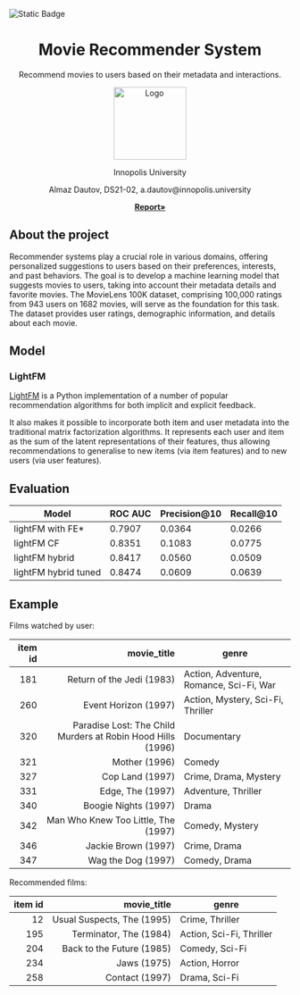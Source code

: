 ![Static Badge](https://img.shields.io/badge/LICENSE-MIT-green?link=https%3A%2F%2Fgithub.com%2FSpeedFireF%2FSMB%2Fblob%2Fmain%2FLICENSE)

<!-- PROJECT LOGO -->
<div align="center">

  <h1 align="center">Movie Recommender System</h3>

  <p align="center">
    Recommend movies to users based on their metadata and interactions.
      </p>
    <a href="https://github.com/othneildrew/Best-README-Template">
    <img src="https://movielens.org/images/movielens-logo-white.svg" alt="Logo" width="130" height=130">
  </a>
  </p>
        Innopolis University
      <br />
        <p align="center">
          Almaz Dautov, DS21-02, a.dautov@innopolis.university
      </p>
    <a href="https://docs.google.com/document/d/1EFDBDdnAJcoI6JsgsRwj984szpzCN-dmRWe94COfexE/edit?usp=sharing"><strong> Report»</strong></a>
    <br />
</div>


## About the project
Recommender systems play a crucial role in various domains, offering personalized suggestions to users based on their preferences, interests, and past behaviors. The goal is to develop a machine learning model that suggests movies to users, taking into account their metadata details and favorite movies. The MovieLens 100K dataset, comprising 100,000 ratings from 943 users on 1682 movies, will serve as the foundation for this task. The dataset provides user ratings, demographic information, and details about each movie.

## Model

### LightFM
[LightFM](https://github.com/lyst/lightfm) is a Python implementation of a number of popular recommendation algorithms for both implicit and explicit feedback.

It also makes it possible to incorporate both item and user metadata into the traditional matrix factorization algorithms. It represents each user and item as the sum of the latent representations of their features, thus allowing recommendations to generalise to new items (via item features) and to new users (via user features).

## Evaluation

| Model                | ROC AUC | Precision@10 | Recall@10 |
|----------------------|---------|--------------|-----------|
| lightFM with FE*     | 0.7907  | 0.0364       | 0.0266    |
| lightFM CF           | 0.8351  | 0.1083       | 0.0775    |
| lightFM hybrid       | 0.8417  | 0.0560       | 0.0509    |
| lightFM hybrid tuned |      0.8474   |       0.0609       |     0.0639      |

## Example

Films watched by user:

| item id |                                                 movie_title | genre                                   |
|--------:|------------------------------------------------------------:|-----------------------------------------|
|     181 |                                   Return of the Jedi (1983) | Action, Adventure, Romance, Sci-Fi, War |
|     260 |                                        Event Horizon (1997) |       Action, Mystery, Sci-Fi, Thriller |
|     320 | Paradise Lost: The Child Murders at Robin Hood Hills (1996) |                             Documentary |
|     321 |                                               Mother (1996) |                                  Comedy |
|     327 |                                             Cop Land (1997) |                   Crime, Drama, Mystery |
|     331 |                                            Edge, The (1997) |                     Adventure, Thriller |
|     340 |                                        Boogie Nights (1997) |                                   Drama |
|     342 |                         Man Who Knew Too Little, The (1997) |                         Comedy, Mystery |
|     346 |                                         Jackie Brown (1997) |                            Crime, Drama |
|     347 |                                          Wag the Dog (1997) |                           Comedy, Drama |

Recommended films:

|  item id|                 movie_title     |                  genre |
|------------:|---------------------------:|--------------------------|
|          12 | Usual Suspects, The (1995) |          Crime, Thriller |
|         195 |     Terminator, The (1984) | Action, Sci-Fi, Thriller |
|         204 |  Back to the Future (1985) |           Comedy, Sci-Fi |
|         234 |                Jaws (1975) |           Action, Horror |
|         258 |             Contact (1997) |            Drama, Sci-Fi |
